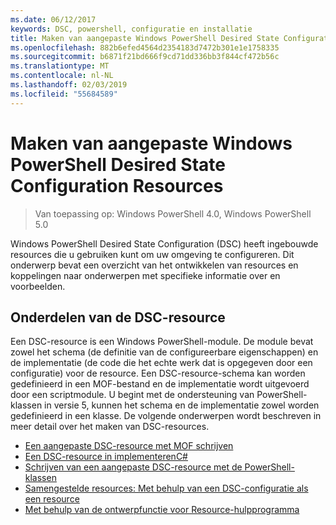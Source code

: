 ```yaml
---
ms.date: 06/12/2017
keywords: DSC, powershell, configuratie en installatie
title: Maken van aangepaste Windows PowerShell Desired State Configuration Resources
ms.openlocfilehash: 882b6efed4564d2354183d7472b301e1e1758335
ms.sourcegitcommit: b6871f21bd666f9cd71dd336bb3f844cf472b56c
ms.translationtype: MT
ms.contentlocale: nl-NL
ms.lasthandoff: 02/03/2019
ms.locfileid: "55684589"
---
```

# <a name="build-custom-windows-powershell-desired-state-configuration-resources"></a>Maken van aangepaste Windows PowerShell Desired State Configuration Resources

> Van toepassing op: Windows PowerShell 4.0, Windows PowerShell 5.0

Windows PowerShell Desired State Configuration (DSC) heeft ingebouwde resources die u gebruiken kunt om uw omgeving te configureren. Dit onderwerp bevat een overzicht van het ontwikkelen van resources en koppelingen naar onderwerpen met specifieke informatie over en voorbeelden.

## <a name="dsc-resource-components"></a>Onderdelen van de DSC-resource

Een DSC-resource is een Windows PowerShell-module. De module bevat zowel het schema (de definitie van de configureerbare eigenschappen) en de implementatie (de code die het echte werk dat is opgegeven door een configuratie) voor de resource. Een DSC-resource-schema kan worden gedefinieerd in een MOF-bestand en de implementatie wordt uitgevoerd door een scriptmodule. U begint met de ondersteuning van PowerShell-klassen in versie 5, kunnen het schema en de implementatie zowel worden gedefinieerd in een klasse. De volgende onderwerpen wordt beschreven in meer detail over het maken van DSC-resources.

* [Een aangepaste DSC-resource met MOF schrijven](authoringResourceMOF.md)
* [Een DSC-resource in implementerenC#](authoringResourceMofCS.md)
* [Schrijven van een aangepaste DSC-resource met de PowerShell-klassen](authoringResourceClass.md)
* [Samengestelde resources: Met behulp van een DSC-configuratie als een resource](authoringResourceComposite.md)
* [Met behulp van de ontwerpfunctie voor Resource-hulpprogramma](../authoringResourceMofDesigner.md)
